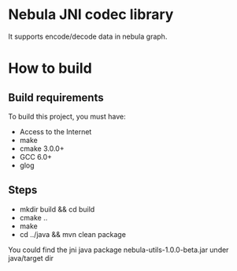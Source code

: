 # Nebula JNI codec library
It supports encode/decode data in nebula graph.


# How to build

## Build requirements
To build this project, you must have:
  * Access to the Internet
  * make
  * cmake 3.0.0+
  * GCC 6.0+
  * glog


## Steps
 * mkdir build && cd build
 * cmake ..
 * make
 * cd ../java && mvn clean package

You could find the jni java package nebula-utils-1.0.0-beta.jar under java/target dir
